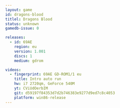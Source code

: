 ```yaml
---
layout: game
id: dragons-blood
titlel: Dragons Blood
status: unknown
gamedb-issue: 0

releases:
  - id: 69AE
    region: eu
    version: 1.001
    discs: 1
    medium: gdrom

videos:
  - fingerprint: 69AE GD-ROM1/1 eu
    title: Intro auto run
    hw: i7 2720qm, GeForce 540M
    yt: CViUdOerbIM
    git: d59197f84353d7d2b746383e9277d9ed7c8c4053
    platform: win86-release
---
```

